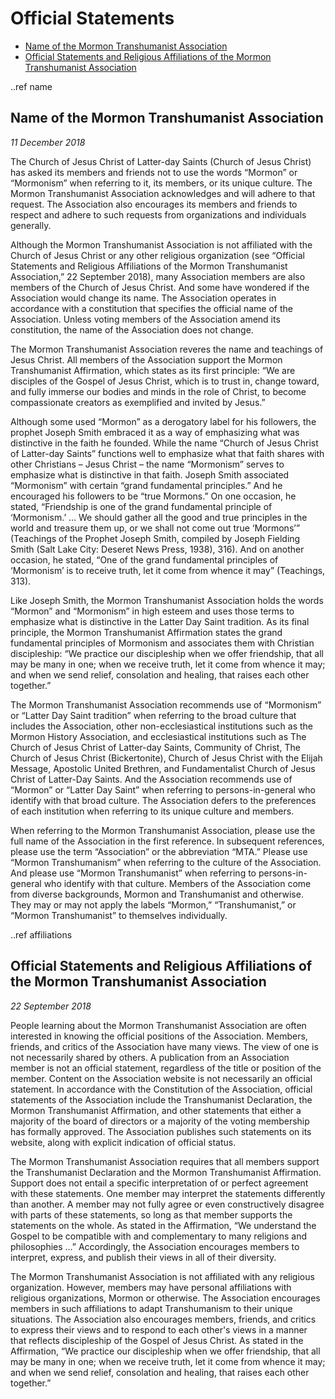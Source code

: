 # Official Statements

- [Name of the Mormon Transhumanist Association](#name)
- [Official Statements and Religious Affiliations of the Mormon Transhumanist Association](#affiliations)

..ref name
## Name of the Mormon Transhumanist Association
*11 December 2018*

The Church of Jesus Christ of Latter-day Saints (Church of Jesus Christ) has asked its members and friends not to use the words “Mormon” or “Mormonism” when referring to it, its members, or its unique culture. The Mormon Transhumanist Association acknowledges and will adhere to that request. The Association also encourages its members and friends to respect and adhere to such requests from organizations and individuals generally.

Although the Mormon Transhumanist Association is not affiliated with the Church of Jesus Christ or any other religious organization (see “Official Statements and Religious Affiliations of the Mormon Transhumanist Association,” 22 September 2018), many Association members are also members of the Church of Jesus Christ. And some have wondered if the Association would change its name. The Association operates in accordance with a constitution that specifies the official name of the Association. Unless voting members of the Association amend its constitution, the name of the Association does not change.

The Mormon Transhumanist Association reveres the name and teachings of Jesus Christ. All members of the Association support the Mormon Transhumanist Affirmation, which states as its first principle: “We are disciples of the Gospel of Jesus Christ, which is to trust in, change toward, and fully immerse our bodies and minds in the role of Christ, to become compassionate creators as exemplified and invited by Jesus.”

Although some used “Mormon” as a derogatory label for his followers, the prophet Joseph Smith embraced it as a way of emphasizing what was distinctive in the faith he founded. While the name “Church of Jesus Christ of Latter-day Saints” functions well to emphasize what that faith shares with other Christians – Jesus Christ – the name “Mormonism” serves to emphasize what is distinctive in that faith. Joseph Smith associated “Mormonism” with certain “grand fundamental principles.” And he encouraged his followers to be “true Mormons.” On one occasion, he stated, “Friendship is one of the grand fundamental principle of ‘Mormonism.’ … We should gather all the good and true principles in the world and treasure them up, or we shall not come out true ‘Mormons’” (Teachings of the Prophet Joseph Smith, compiled by Joseph Fielding Smith (Salt Lake City: Deseret News Press, 1938), 316). And on another occasion, he stated, “One of the grand fundamental principles of ‘Mormonism’ is to receive truth, let it come from whence it may” (Teachings, 313).

Like Joseph Smith, the Mormon Transhumanist Association holds the words “Mormon” and “Mormonism” in high esteem and uses those terms to emphasize what is distinctive in the Latter Day Saint tradition. As its final principle, the Mormon Transhumanist Affirmation states the grand fundamental principles of Mormonism and associates them with Christian discipleship: “We practice our discipleship when we offer friendship, that all may be many in one; when we receive truth, let it come from whence it may; and when we send relief, consolation and healing, that raises each other together.”

The Mormon Transhumanist Association recommends use of “Mormonism” or “Latter Day Saint tradition” when referring to the broad culture that includes the Association, other non-ecclesiastical institutions such as the Mormon History Association, and ecclesiastical institutions such as The Church of Jesus Christ of Latter-day Saints, Community of Christ, The Church of Jesus Christ (Bickertonite), Church of Jesus Christ with the Elijah Message, Apostolic United Brethren, and Fundamentalist Church of Jesus Christ of Latter-Day Saints. And the Association recommends use of “Mormon” or “Latter Day Saint” when referring to persons-in-general who identify with that broad culture. The Association defers to the preferences of each institution when referring to its unique culture and members.

When referring to the Mormon Transhumanist Association, please use the full name of the Association in the first reference. In subsequent references, please use the term “Association” or the abbreviation “MTA.” Please use “Mormon Transhumanism” when referring to the culture of the Association. And please use “Mormon Transhumanist” when referring to persons-in-general who identify with that culture. Members of the Association come from diverse backgrounds, Mormon and Transhumanist and otherwise. They may or may not apply the labels “Mormon,” “Transhumanist,” or “Mormon Transhumanist” to themselves individually.

..ref affiliations
## Official Statements and Religious Affiliations of the Mormon Transhumanist Association
*22 September 2018*

People learning about the Mormon Transhumanist Association are often interested in knowing the official  positions of the Association. Members, friends, and critics of the Association have many views. The view of one is not necessarily shared by others. A publication from an Association member is not an official statement, regardless of the title or position of the member. Content on the Association website is not necessarily an official statement. In accordance with the Constitution of the Association, official statements of the Association include the Transhumanist Declaration, the Mormon Transhumanist Affirmation, and other statements that either a majority of the board of directors or a majority of the voting membership has formally approved. The Association publishes such statements on its website, along with explicit indication of official status.

The Mormon Transhumanist Association requires that all members support the Transhumanist Declaration and the Mormon Transhumanist Affirmation. Support does not entail a specific interpretation of or perfect agreement with these statements. One member may interpret the statements differently than another. A member may not fully agree or even constructively disagree with parts of these statements, so long as that member supports the statements on the whole. As stated in the Affirmation, “We understand the Gospel to be compatible with and complementary to many religions and philosophies ...” Accordingly, the Association encourages members to interpret, express, and publish their views in all of their diversity.

The Mormon Transhumanist Association is not affiliated with any religious organization. However, members may have personal affiliations with religious organizations, Mormon or otherwise. The Association encourages members in such affiliations to adapt Transhumanism to their unique situations. The Association also encourages members, friends, and critics to express their views and to respond to each other's views in a manner that reflects discipleship of the Gospel of Jesus Christ. As stated in the Affirmation, “We practice our discipleship when we offer friendship, that all may be many in one; when we receive truth, let it come from whence it may; and when we send relief, consolation and healing, that raises each other together.”
